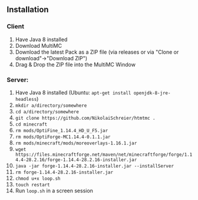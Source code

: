 

## Installation

### Client
1. Have Java 8 installed
2. Download MultiMC 
3. Download the latest Pack as a ZIP file (via releases or via "Clone or download"->"Download ZIP")
4. Drag & Drop the ZIP file into the MultiMC Window

### Server:
1. Have Java 8 installed (Ubuntu: `apt-get install openjdk-8-jre-headless`)
2. `mkdir a/directory/somewhere`
3. `cd a/directory/somewhere`
4. `git clone https://github.com/NikolaiSchreier/htmtmc .`
8. `cd minecraft`
5. `rm mods/OptiFine_1.14.4_HD_U_F5.jar`
6. `rm mods/OptiForge-MC1.14.4-0.1.1.jar`
7. `rm mods/minecraft/mods/moreoverlays-1.16.1.jar`
9. `wget https://files.minecraftforge.net/maven/net/minecraftforge/forge/1.14.4-28.2.16/forge-1.14.4-28.2.16-installer.jar`
10. `java -jar forge-1.14.4-28.2.16-installer.jar --installServer`
11. `rm forge-1.14.4-28.2.16-installer.jar`
12. `chmod u+x loop.sh`
13. `touch restart`
14. Run `loop.sh` in a screen session